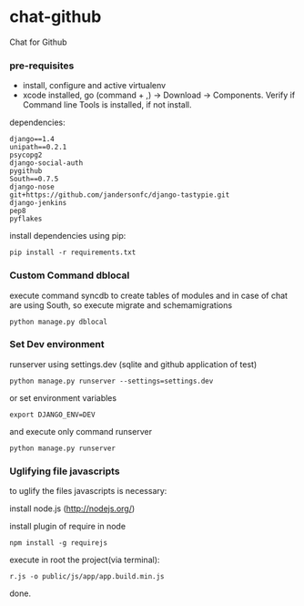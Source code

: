 chat-github
===========

Chat for Github

### pre-requisites
	
+ install, configure and active virtualenv
+ xcode installed, go (command + ,) -> Download -> Components. Verify if Command line Tools is installed, if not install.

dependencies:

	django==1.4
	unipath==0.2.1
	psycopg2
	django-social-auth
	pygithub
	South==0.7.5
	django-nose
	git+https://github.com/jandersonfc/django-tastypie.git
	django-jenkins
	pep8
	pyflakes

install dependencies using pip:

	pip install -r requirements.txt

### Custom Command dblocal

execute command syncdb to create tables of modules and in case of chat are using South, so execute migrate and schemamigrations

	python manage.py dblocal

### Set Dev environment

runserver using settings.dev (sqlite and github application of test)

	python manage.py runserver --settings=settings.dev

or set environment variables 

	export DJANGO_ENV=DEV

and execute only command runserver

	python manage.py runserver


### Uglifying file javascripts

to uglify the files javascripts is necessary:

install node.js (http://nodejs.org/)

install plugin of require in node
	
	npm install -g requirejs

execute in root the project(via terminal):

	r.js -o public/js/app/app.build.min.js 

done.

	
